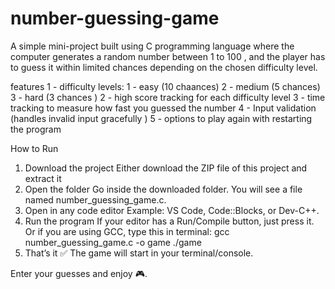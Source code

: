 # number-guessing-game
A simple mini-project built using C programming language where the computer generates a random number between 1 to 100 , and the player has to guess it within limited chances depending on the chosen difficulty level. 

features 
1 - difficulty levels:
  1 - easy (10 chaances)
  2 - medium (5 chances)
  3 - hard (3 chances )
2 - high score tracking for each difficulty level
3 - time tracking to measure how fast you guessed the number 
4 - Input validation (handles invalid input gracefully )
5 - options to play again with restarting the program 

How to Run

1. Download the project
Either download the ZIP file of this project and extract it  
2. Open the folder
Go inside the downloaded folder.
You will see a file named number_guessing_game.c.
3. Open in any code editor
Example: VS Code, Code::Blocks, or Dev-C++.
4. Run the program
If your editor has a Run/Compile button, just press it.
Or if you are using GCC, type this in terminal:
gcc number_guessing_game.c -o game
./game
5. That’s it ✅
The game will start in your terminal/console.

Enter your guesses and enjoy 🎮.
